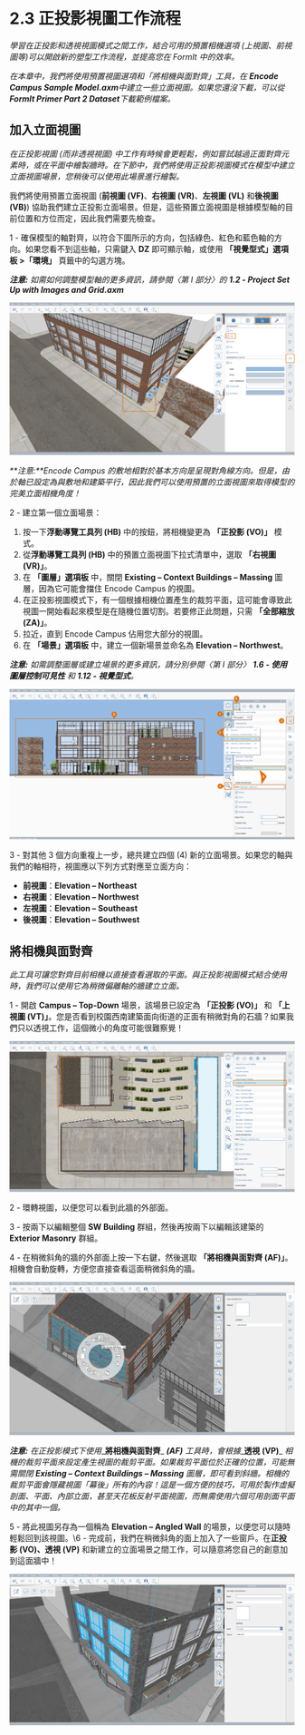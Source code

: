 # 2.3 正投影視圖工作流程

_學習在正投影和透視視圖模式之間工作，結合可用的預置相機選項 (上視圖、前視圖等)可以開啟新的塑型工作流程，並提高您在 FormIt 中的效率。_

_在本章中，我們將使用預置視圖選項和「將相機與面對齊」工具，在_ _**Encode Campus Sample Model.axm**中建立一些立面視圖。如果您還沒下載，可以從_ _**FormIt Primer Part 2 Dataset**下載範例檔案。_

## 加入立面視圖

_在正投影視圖 (而非透視視圖) 中工作有時候會更輕鬆，例如嘗試越過正面對齊元素時，或在平面中繪製牆時。在下節中，我們將使用正投影視圖模式在模型中建立立面視圖場景，您稍後可以使用此場景進行繪製。_

我們將使用預置立面視圖 (**前視圖 (VF)**、**右視圖 (VR)**、**左視圖 (VL)** 和**後視圖 (VB)**) 協助我們建立正投影立面場景。但是，這些預置立面視圖是根據模型軸的目前位置和方位而定，因此我們需要先檢查。

1 - 確保模型的軸對齊，以符合下圖所示的方向，包括綠色、紅色和藍色軸的方向。如果您看不到這些軸，只需鍵入 **DZ** 即可顯示軸，或使用 **「視覺型式」選項板 >「環境」** 頁籤中的勾選方塊。

_**注意:**_ _如需如何調整模型軸的更多資訊，請參閱〈第 I 部分〉的_ _**1.2 - Project Set Up with Images and Grid.axm**_

![](<../../.gitbook/assets/0 (7).png>)

_**注意:**Encode Campus 的敷地相對於基本方向是呈現對角線方向。但是，由於軸已設定為與敷地和建築平行，因此我們可以使用預置的立面視圖來取得模型的完美立面相機角度！_

2 - 建立第一個立面場景：

1. 按一下**浮動導覽工具列 (HB)** 中的按鈕，將相機變更為 **「正投影 (VO)」** 模式。
2. 從**浮動導覽工具列 (HB)** 中的預置立面視圖下拉式清單中，選取 **「右視圖 (VR)」**。
3. 在 **「圖層」選項板** 中，關閉 **Existing – Context Buildings – Massing** 圖層，因為它可能會擋住 Encode Campus 的視圖。
4. 在正投影視圖模式下，有一個根據相機位置產生的裁剪平面，這可能會導致此視圖一開始看起來模型是在隨機位置切割。若要修正此問題，只需 **「全部縮放 (ZA)」**。
5. 拉近，直到 Encode Campus 佔用您大部分的視圖。
6. 在 **「場景」選項板** 中，建立一個新場景並命名為 **Elevation – Northwest**。

_**注意:**_ _如需調整圖層或建立場景的更多資訊，請分別參閱〈第 I 部分〉_ _**1.6 - 使用圖層控制可見性**_ _和_ _**1.12 - 視覺型式**。_

![](<../../.gitbook/assets/1 (10) (1).png>)

3 - 對其他 3 個方向重複上一步，總共建立四個 (4) 新的立面場景。如果您的軸與我們的軸相符，視圖應以下列方式對應至立面方向：

* **前視圖**：**Elevation – Northeast**
* **右視圖**：**Elevation – Northwest**
* **左視圖**：**Elevation – Southeast**
* **後視圖**：**Elevation – Southwest**

## **將相機與面對齊**

_此工具可讓您對齊目前相機以直接查看選取的平面。與正投影視圖模式結合使用時，我們可以使用它為稍微偏離軸的牆建立立面。_

1 - 開啟 **Campus – Top-Down** 場景，該場景已設定為 **「正投影 (VO)」** 和 **「上視圖 (VT)」**。您是否看到校園西南建築面向街道的正面有稍微對角的石牆？如果我們只以透視工作，這個微小的角度可能很難察覺！

![](<../../.gitbook/assets/2 (8) (1).png>)

2 - 環轉視圖，以便您可以看到此牆的外部面。

3 - 按兩下以編輯整個 **SW Building** 群組，然後再按兩下以編輯該建築的 **Exterior Masonry** 群組。

4 - 在稍微斜角的牆的外部面上按一下右鍵，然後選取 **「將相機與面對齊 (AF)」**。相機會自動旋轉，方便您直接查看這面稍微斜角的牆。

![](<../../.gitbook/assets/3 (9).png>)

_**注意:**_ _在正投影模式下使用__**將相機與面對齊**_ _**(AF)**_ _工具時，會根據__**透視 (VP)**_ _相機的裁剪平面來設定產生視圖的裁剪平面。如果裁剪平面位於正確的位置，可能無需關閉 __**Existing – Context Buildings – Massing**__ 圖層，即可看到斜牆。相機的裁剪平面會隱藏視圖「幕後」所有的內容！這是一個方便的技巧，可用於製作虛擬剖面、平面、內部立面，甚至天花板反射平面視圖，而無需使用六個可用剖面平面中的其中一個。_

5 - 將此視圖另存為一個稱為 **Elevation – Angled Wall** 的場景，以便您可以隨時輕鬆回到該視圖。\6 - 完成前，我們在稍微斜角的面上加入了一些窗戶。在**正投影 (VO)、透視 (VP)** 和新建立的立面場景之間工作，可以隨意將您自己的創意加到這面牆中！

![SW Building with six (6) new windows added along the angled face.](<../../.gitbook/assets/4 (10) (1).png>)
